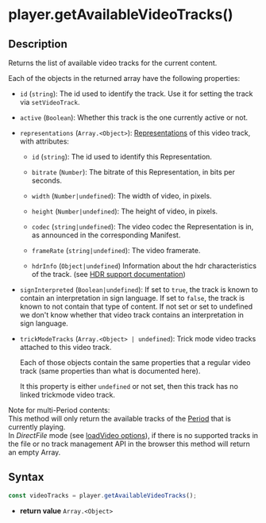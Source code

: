 # player.getAvailableVideoTracks()

## Description

Returns the list of available video tracks for the current content.

Each of the objects in the returned array have the following properties:

  - `id` (`string`): The id used to identify the track. Use it for
    setting the track via `setVideoTrack`.

  - `active` (`Boolean`): Whether this track is the one currently
    active or not.

  - `representations` (`Array.<Object>`):
    [Representations](../../Getting_Started/Glossary.md#representation) of this
    video track, with attributes:

    - `id` (`string`): The id used to identify this Representation.

    - `bitrate` (`Number`): The bitrate of this Representation, in bits per
      seconds.

    - `width` (`Number|undefined`): The width of video, in pixels.

    - `height` (`Number|undefined`): The height of video, in pixels.

    - `codec` (`string|undefined`): The video codec the Representation is
      in, as announced in the corresponding Manifest.

    - `frameRate` (`string|undefined`): The video framerate.

    - `hdrInfo` (`Object|undefined`) Information about the hdr
      characteristics of the track.
      (see [HDR support documentation](../Miscellaneous/hdr.md#hdrinfo))

  - `signInterpreted` (`Boolean|undefined`): If set to `true`, the track is
    known to contain an interpretation in sign language.
    If set to `false`, the track is known to not contain that type of content.
    If not set or set to undefined we don't know whether that video track
    contains an interpretation in sign language.


  - `trickModeTracks` (`Array.<Object> | undefined`): Trick mode video tracks
    attached to this video track.

    Each of those objects contain the same properties that a regular video track
    (same properties than what is documented here).

    It this property is either `undefined` or not set, then this track has no
    linked trickmode video track.


<div class="note">
Note for multi-Period contents:
<br>
This method will only return the available tracks of the
<a href="../../Getting_Started/Glossary.md#period">Period</a> that is currently
playing.
</div>

<div class="warning">
In <i>DirectFile</i> mode (see <a
href="../Loading_a_Content.md#transport">loadVideo options</a>), if there is no
supported tracks in the file or no track management API in the browser this
method will return an empty Array.
</div>

## Syntax

```js
const videoTracks = player.getAvailableVideoTracks();
```

 - **return value** `Array.<Object>`

